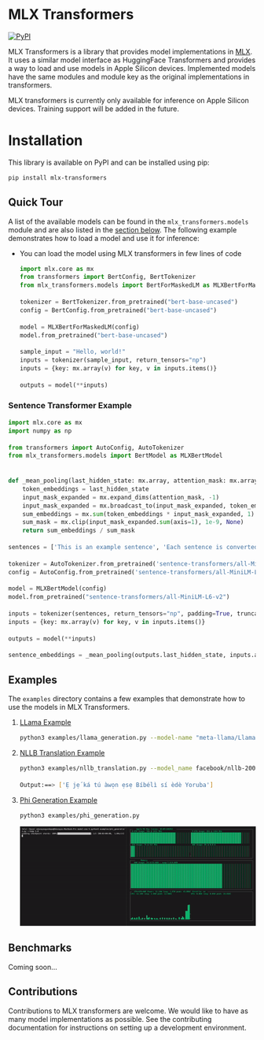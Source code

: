 # MLX Transformers

[![PyPI](https://img.shields.io/pypi/v/mlx-transformers?color=red)](https://pypi.org/project/mlx-transformers/)


MLX Transformers is a library that provides model implementations in [MLX](https://github.com/ml-explore/mlx). It uses a similar model interface as HuggingFace Transformers and provides a way to load and use models in Apple Silicon devices. Implemented models have the same modules and module key as the original implementations in transformers.

MLX transformers is currently only available for inference on Apple Silicon devices. Training support will be added in the future.

# Installation

This library is available on PyPI and can be installed using pip:

```bash
pip install mlx-transformers
```


## Quick Tour

A list of the available models can be found in the `mlx_transformers.models` module and are also listed in the [section below](#available-model-architectures). The following example demonstrates how to load a model and use it for inference:


- You can load the model using MLX transformers in few lines of code

    ```python
    import mlx.core as mx
    from transformers import BertConfig, BertTokenizer
    from mlx_transformers.models import BertForMaskedLM as MLXBertForMaskedLM

    tokenizer = BertTokenizer.from_pretrained("bert-base-uncased")
    config = BertConfig.from_pretrained("bert-base-uncased")
    
    model = MLXBertForMaskedLM(config)
    model.from_pretrained("bert-base-uncased")

    sample_input = "Hello, world!"
    inputs = tokenizer(sample_input, return_tensors="np")
    inputs = {key: mx.array(v) for key, v in inputs.items()}

    outputs = model(**inputs)
    ```

### Sentence Transformer Example

```python
import mlx.core as mx
import numpy as np

from transformers import AutoConfig, AutoTokenizer
from mlx_transformers.models import BertModel as MLXBertModel


def _mean_pooling(last_hidden_state: mx.array, attention_mask: mx.array):
    token_embeddings = last_hidden_state
    input_mask_expanded = mx.expand_dims(attention_mask, -1)
    input_mask_expanded = mx.broadcast_to(input_mask_expanded, token_embeddings.shape).astype(mx.float32)
    sum_embeddings = mx.sum(token_embeddings * input_mask_expanded, 1)
    sum_mask = mx.clip(input_mask_expanded.sum(axis=1), 1e-9, None)
    return sum_embeddings / sum_mask

sentences = ['This is an example sentence', 'Each sentence is converted']

tokenizer = AutoTokenizer.from_pretrained('sentence-transformers/all-MiniLM-L6-v2')
config = AutoConfig.from_pretrained('sentence-transformers/all-MiniLM-L6-v2')

model = MLXBertModel(config)
model.from_pretrained("sentence-transformers/all-MiniLM-L6-v2")

inputs = tokenizer(sentences, return_tensors="np", padding=True, truncation=True)
inputs = {key: mx.array(v) for key, v in inputs.items()}

outputs = model(**inputs)

sentence_embeddings = _mean_pooling(outputs.last_hidden_state, inputs.attention_mask)
```


## Examples

The `examples` directory contains a few examples that demonstrate how to use the models in MLX Transformers. 

1. [LLama Example](examples/llama_generation.py)
    ```bash
    python3 examples/llama_generation.py --model-name "meta-llama/Llama-2-7b-hf"  
    ```

2. [NLLB Translation Example](examples/nllb_translation.py)
    ```bash
    python3 examples/nllb_translation.py --model_name facebook/nllb-200-distilled-600M --source_language English --target_language Yoruba --text_to_translate "Let us translate text to Yoruba"

    Output:==> ['Ẹ jẹ́ ká tú àwọn ẹsẹ Bíbélì sí èdè Yoruba']
    ```

3. [Phi Generation Example](examples/phi_generation.py)
    ```bash
    python3 examples/phi_generation.py
    ```
    ![Phi Generation](docs/phi.gif)


## Benchmarks

Coming soon...

## Contributions

Contributions to MLX transformers are welcome. We would like to have as many model implementations as possible.
See the contributing documentation for instructions on setting up a development environment.